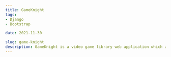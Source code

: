 ```yaml
---
title: GameKnight
tags:
- Django
- Bootstrap

date: 2021-11-30

slug: game-knight
description: GameKnight is a video game library web application which allows for the creation of personal cross-platform game catalouges.
---
```

